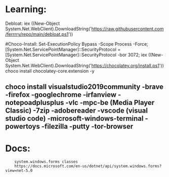 # Learning:

Debloat: iex ((New-Object System.Net.WebClient).DownloadString('https://raw.githubusercontent.com/ferrrry/repo/main/debloat.ps1'))


#Choco-Install:
Set-ExecutionPolicy Bypass -Scope Process -Force; [System.Net.ServicePointManager]::SecurityProtocol = [System.Net.ServicePointManager]::SecurityProtocol -bor 3072; iex ((New-Object System.Net.WebClient).DownloadString('https://chocolatey.org/install.ps1'))
choco install chocolatey-core.extension -y

choco install visualstudio2019community
-brave
-firefox
-googlechrome
-irfanview
-notepoadplusplus
-vlc
-mpc-be (Media Player Classic)
-7zip
-adobereader
-vscode (visual studio code)
-microsoft-windows-terminal
-powertoys
-filezilla
-putty
-tor-browser
-




# Docs:
        system.windows.forms classes
        https://docs.microsoft.com/en-us/dotnet/api/system.windows.forms?view=net-5.0


